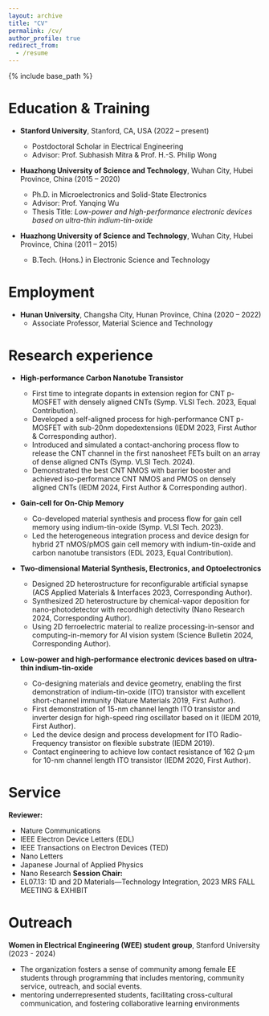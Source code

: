 ```yaml
---
layout: archive
title: "CV"
permalink: /cv/
author_profile: true
redirect_from:
  - /resume
---
```


{% include base_path %}


Education & Training 
======
* <b>Stanford University</b>, Stanford, CA, USA (2022 – present)
  * Postdoctoral Scholar in Electrical Engineering 
  * Advisor: Prof. Subhasish Mitra & Prof. H.-S. Philip Wong
    
* <b>Huazhong University of Science and Technology</b>, Wuhan City, Hubei Province, China (2015 – 2020)
  * Ph.D. in Microelectronics and Solid-State Electronics
  * Advisor: Prof. Yanqing Wu
  * Thesis Title: _Low-power and high-performance electronic devices based on ultra-thin indium-tin-oxide_</a>
    
* <b>Huazhong University of Science and Technology</b>, Wuhan City, Hubei Province, China (2011 – 2015)
  * B.Tech. (Hons.) in Electronic Science and Technology

Employment
======
* <b>Hunan University</b>, Changsha City, Hunan Province, China (2020 – 2022)
  * Associate Professor, Material Science and Technology

Research experience
======
* <b>High-performance Carbon Nanotube Transistor</b>
  * First time to integrate dopants in extension region for CNT p-MOSFET with densely aligned CNTs (Symp. VLSI Tech. 2023, Equal Contribution).
  * Developed a self-aligned process for high-performance CNT p-MOSFET with sub-20nm dopedextensions (IEDM 2023, First Author & Corresponding author).
  * Introduced and simulated a contact-anchoring process flow to release the CNT channel in the first nanosheet FETs built on an array of dense aligned CNTs (Symp. VLSI Tech. 2024).
  * Demonstrated the best CNT NMOS with barrier booster and achieved iso-performance CNT NMOS and PMOS on densely aligned CNTs (IEDM 2024, First Author & Corresponding author).
    
* <b> Gain-cell for On-Chip Memory </b>
  * Co-developed material synthesis and process flow for gain cell memory using indium-tin-oxide (Symp. VLSI Tech. 2023).
  * Led the heterogeneous integration process and device design for hybrid 2T nMOS/pMOS gain cell memory with indium-tin-oxide and carbon nanotube transistors (EDL 2023, Equal Contribution).
      
* <b> Two-dimensional Material Synthesis, Electronics, and Optoelectronics </b>
  * Designed 2D heterostructure for reconfigurable artificial synapse (ACS Applied Materials & Interfaces 2023, Corresponding Author).
  * Synthesized 2D heterostructure by chemical-vapor deposition for nano-photodetector with recordhigh detectivity (Nano Research 2024, Corresponding Author).
  * Using 2D ferroelectric material to realize processing-in-sensor and computing-in-memory for AI vision system (Science Bulletin 2024, Corresponding Author).
    
* <b> Low-power and high-performance electronic devices based on ultra-thin indium-tin-oxide </b>
  * Co-designing materials and device geometry, enabling the first demonstration of indium-tin-oxide (ITO) transistor with excellent short-channel immunity (Nature Materials 2019, First Author).
  * First demonstration of 15-nm channel length ITO transistor and inverter design for high-speed ring oscillator based on it (IEDM 2019, First Author).
  * Led the device design and process development for ITO Radio-Frequency transistor on flexible substrate (IEDM 2019).
  * Contact engineering to achieve low contact resistance of 162 Ω·μm for 10-nm channel length ITO transistor (IEDM 2020, First Author).
  
Service
======
<b>Reviewer:</b> 
  * Nature Communications
  * IEEE Electron Device Letters (EDL)
  * IEEE Transactions on Electron Devices (TED)
  * Nano Letters
  * Japanese Journal of Applied Physics
  * Nano Research
<b>Session Chair:</b>
  * EL07.13: 1D and 2D Materials—Technology Integration, 2023 MRS FALL MEETING & EXHIBIT 


Outreach
======
<b> Women in Electrical Engineering (WEE) student group</b>, Stanford University (2023 - 2024) 
  * The organization fosters a sense of community among female EE students through programming that includes mentoring, community service, outreach, and social events.
  * mentoring underrepresented students, facilitating cross-cultural communication, and fostering collaborative learning environments



  
